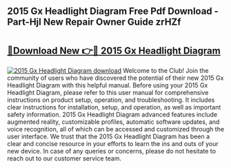 ## 2015 Gx Headlight Diagram Free Pdf Download - Part-HjI New Repair Owner Guide zrHZf

# <h2><a href="http://dfngw9n.blite.top/?on=2015+Gx+Headlight+Diagram">🔗Download New 👉🔴 2015 Gx Headlight Diagram</a></h2>

[![2015 Gx Headlight Diagram download](https://i.imgur.com/lujVjoI.png)](http://dfngw9n.blite.top/?on=2015+Gx+Headlight+Diagram)
Welcome to the Club! Join the community of users who have discovered the potential of their new 2015 Gx Headlight Diagram with this helpful manual. Before using your 2015 Gx Headlight Diagram, please refer to this user manual for comprehensive instructions on product setup, operation, and troubleshooting. It includes clear instructions for installation, setup, and operation, as well as important safety information. 2015 Gx Headlight Diagram advanced features include augmented reality, customizable profiles, automatic software updates, and voice recognition, all of which can be accessed and customized through the user interface. We trust that the 2015 Gx Headlight Diagram has been a clear and concise resource in your efforts to learn the ins and outs of your new device. In case of any queries or concerns, please do not hesitate to reach out to our customer service team.
